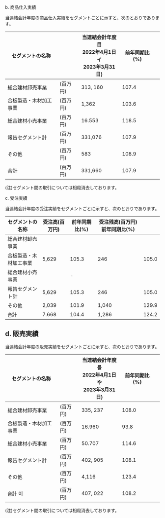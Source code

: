 b. 商品仕入実績

当連結会計年度の商品仕入実績をセグメントごとに示すと、次のとおりであります。

| セグメントの名称    |       | 当連結会計年度<br>目<br>2022年4月1日<br>イ<br>2023年3月31日) | 前年同期比(%) |  |
|-------------|-------|-----------------------------------------------|----------|--|
| 総合建材卸売事業    | (百万円) | 313, 160                                      | 107.4    |  |
| 合板製造・木材加工事業 | (百万円) | 1,362                                         | 103.6    |  |
| 総合建材小売事業    | (百万円) | 16.553                                        | 118.5    |  |
| 報告セグメント計    | (百万円) | 331,076                                       | 107.9    |  |
| その他         | (百万円) | 583                                           | 108.9    |  |
| 合計          | (百万円) | 331,660                                       | 107.9    |  |

(注)セグメント間の取引については相殺消去しております。

c. 受注実績

当連結会計年度の受注実績をセグメントごとに示すと、次のとおりであります。

| セグメントの名称    | 受注高(百万円) | 前年同期比(%) | 受注残高(百万円) 前年同期比(%) |       |
|-------------|----------|----------|--------------------|-------|
| 総合建材卸売事業    |          |          |                    |       |
| 合板製造・木材加工事業 | 5,629    | 105.3    | 246                | 105.0 |
| 総合建材小売事業    |          | -        |                    |       |
| 報告セグメント計    | 5,629    | 105.3    | 246                | 105.0 |
| その他         | 2,039    | 101.9    | 1,040              | 129.9 |
| 습計          | 7.668    | 104.4    | 1,286              | 124.2 |

## d. 販売実績

当連結会計年度の販売実績をセグメントごとに示すと、次のとおりであります。

| セグメントの名称    |       | 当連結会計年度<br>를<br>2022年4月1日<br>や<br>2023年3月31日) | 前年同期比(%) |  |
|-------------|-------|-----------------------------------------------|----------|--|
| 総合建材卸売事業    | (百万円) | 335, 237                                      | 108.0    |  |
| 合板製造・木材加工事業 | (百万円) | 16.960                                        | 93.8     |  |
| 総合建材小売事業    | (百万円) | 50.707                                        | 114.6    |  |
| 報告セグメント計    | (百万円) | 402, 905                                      | 108.1    |  |
| その他         | (百万円) | 4,116                                         | 123.4    |  |
| 습計 이        | (百万円) | 407, 022                                      | 108.2    |  |

(注)セグメント間の取引については相殺消去しております。
